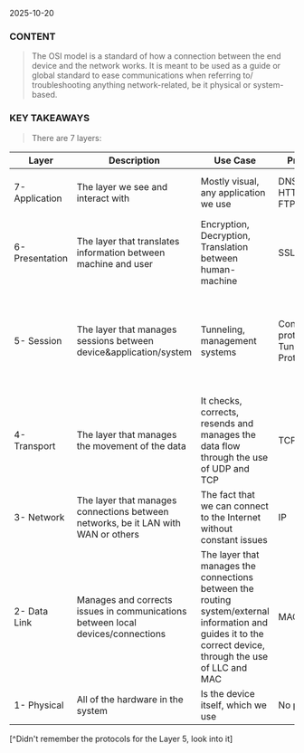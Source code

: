 2025-10-20

### CONTENT
>The OSI model is a standard of how a connection between the end device and the network works. It is meant to be used as a guide or global standard to ease communications when referring to/ troubleshooting anything network-related, be it physical or system-based.

### KEY TAKEAWAYS
>There are 7 layers:

| Layer           | Description                                                                       | Use Case                                                                                                                                                   | Protocols                               | Examples                                                                             |
| --------------- | --------------------------------------------------------------------------------- | ---------------------------------------------------------------------------------------------------------------------------------------------------------- | --------------------------------------- | ------------------------------------------------------------------------------------ |
| 7- Application  | The layer we see and interact with                                                | Mostly visual, any application we use                                                                                                                      | DNS, HTTP/HTTPS, FTP, SSH               | Whatever you see on the screen right now                                             |
| 6- Presentation | The layer that translates information between machine and user                    | Encryption, Decryption, Translation between human-machine                                                                                                  | SSL, TLS                                | The fact that we do not read binary code                                             |
| 5- Session      | The layer that manages sessions between device&application/system                 | Tunneling, management systems                                                                                                                              | Control protocols, Tunneling Protocols* | The fact that whenever i use firefox, the tabs do not mix between each others        |
| 4- Transport    | The layer that manages the movement of the data                                   | It checks, corrects, resends and manages the data flow through the use of UDP and TCP                                                                      | TCP, UDP                                | Whenever we download something online                                                |
| 3- Network      | The layer that manages connections between networks, be it LAN with WAN or others | The fact that we can connect to the Internet without constant issues                                                                                       | IP                                      | A router connecting my home to the Internet                                          |
| 2- Data Link    | Manages and corrects issues in communications between local devices/connections   | The layer that manages the connections between the routing system/external information and guides it to the correct device, through the use of LLC and MAC | MAC, LLC                                | The fact that information coming to my computer doesn't end up in mother's telephone |
| 1- Physical     | All of the hardware in the system                                                 | Is the device itself, which we use                                                                                                                         | No protocols                            | The cpu of a computer                                                                |



[^Didn't remember the protocols for the Layer 5, look into it]